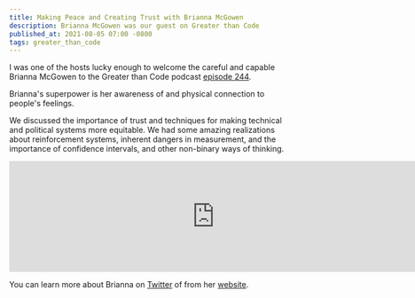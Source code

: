 ```yaml
---
title: Making Peace and Creating Trust with Brianna McGowen
description: Brianna McGowen was our guest on Greater than Code
published_at: 2021-08-05 07:00 -0800
tags: greater_than_code
---
```


I was one of the hosts lucky enough to welcome the careful and capable
Brianna McGowen to the Greater than Code podcast [episode
244](https://www.greaterthancode.com/making-peace-and-creating-trust).

Brianna's superpower is her awareness of and physical connection to people's
feelings.

We discussed the importance of trust and techniques for making technical and
political systems more equitable. We had some amazing realizations about
reinforcement systems, inherent dangers in measurement, and the importance of
confidence intervals, and other non-binary ways of thinking.

<iframe src="https://player.fireside.fm/v2/nERs6yQ-+gnAixZKJ?theme=dark" width="740" height="200" frameborder="0" scrolling="no"></iframe>

You can learn more about Brianna on [Twitter](https://twitter.com/CodeToMove) of from her [website](https://codetomove.com).
